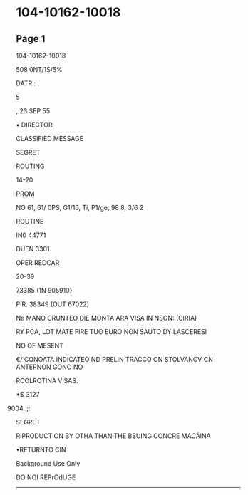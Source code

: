 # 104-10162-10018

## Page 1

104-10162-10018

508 0NT/1S/5%

DATR : ,

5

, 23 SEP 55

• DIRECTOR

CLASSIFIED MESSAGE

SEGRET

ROUTING

14-20

PROM

NO 61, 61/ 0PS, G1/16, Ti, P1/ge, 98 8, 3/6 2

ROUTINE

IN0 44771

DUEN 3301

OPER REDCAR

20-39

73385 (1N 905910}

PIR. 38349 (OUT 67022)

Ne MANO CRUNTEO DIE MONTA ARA VISA IN NSON: (CIRIA)

RY PCA, LOT MATE FIRE TUO EURO NON SAUTO DY LASCERESI

NO OF MESENT

€/ CONOATA INDICATEO ND PRELIN TRACCO ON STOLVANOV CN ANTERNON GONO NO

RCOLROTINA VISAS.

*$ 3127

9004. ;:

SEGRET

RIPRODUCTION BY OTHA THANITHE BSUING CONCRE MACÁINA

•RETURNTO CIN

Background Use Only

DO NOI REPrOdUGE

---


